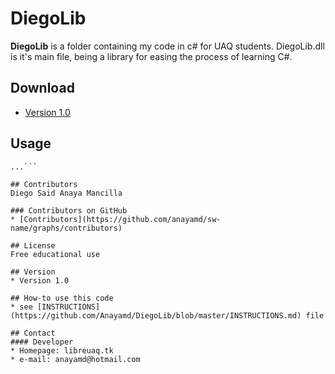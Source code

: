DiegoLib
======
**DiegoLib** is a folder containing my code in c# for UAQ students. DiegoLib.dll is it's main file, being a library for easing the process of learning C#.

## Download
* [Version 1.0](https://github.com/Anayamd/DiegoLib/archive/master.zip)

## Usage
```$ git clone https://github.com/Anayamd/DiegoLib.git
...```

## Contributors
Diego Said Anaya Mancilla

### Contributors on GitHub
* [Contributors](https://github.com/anayamd/sw-name/graphs/contributors)

## License 
Free educational use

## Version 
* Version 1.0

## How-to use this code
* see [INSTRUCTIONS](https://github.com/Anayamd/DiegoLib/blob/master/INSTRUCTIONS.md) file

## Contact
#### Developer
* Homepage: libreuaq.tk
* e-mail: anayamd@hotmail.com